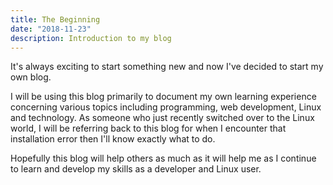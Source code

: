 ```yaml
---
title: The Beginning
date: "2018-11-23"
description: Introduction to my blog
---
```


It's always exciting to start something new and now I've decided to start my own blog.

I will be using this blog primarily to document my own learning experience concerning various topics including programming, web development, Linux and technology. As someone who just recently switched over to the Linux world, I will be referring back to this blog for when I encounter that installation error then I'll know exactly what to do.  

Hopefully this blog will help others as much as it will help me as I continue to learn and develop my skills as a developer and Linux user.


